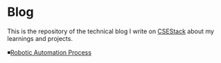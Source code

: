 # Blog
This is the repository of the technical blog I write on [CSEStack](https://www.csestack.org/author/pathak/) about my learnings and projects. 

◾[Robotic Automation Process](https://www.csestack.org/rpa/)
